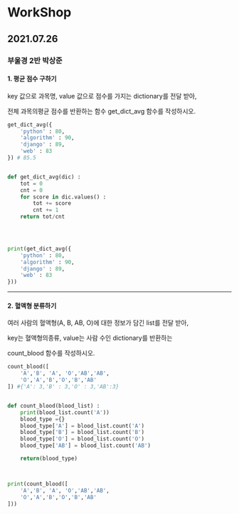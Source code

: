 

# WorkShop

## 2021.07.26
### 부울경 2반 박상준

#### 1. 평균 점수 구하기

key 값으로 과목명, value 값으로 점수를 가지는 dictionary를 전달 받아, 

전체 과목의평균 점수를 반환하는 함수 get_dict_avg 함수를 작성하시오.


``` python
get_dict_avg({
    'python' : 80,
    'algorithm' : 90,
    'django' : 89,
    'web' : 83
}) # 85.5


def get_dict_avg(dic) :
    tot = 0
    cnt = 0
    for score in dic.values() :
        tot += score
        cnt += 1
    return tot/cnt
    



print(get_dict_avg({
    'python' : 80,
    'algorithm' : 90,
    'django' : 89,
    'web' : 83
}))
```

---

#### 2. 혈액형 분류하기

여러 사람의 혈액형(A, B, AB, O)에 대한 정보가 담긴 list를 전달 받아, 

key는 혈액형의종류, value는 사람 수인 dictionary를 반환하는 

count_blood 함수를 작성하시오.


```python
count_blood([
    'A','B', 'A', 'O','AB','AB',
    'O','A','B','O','B','AB'
]) #{'A': 3,'B' : 3,'O' : 3,'AB':3}


def count_blood(blood_list) :
    print(blood_list.count('A'))
    blood_type ={}
    blood_type['A'] = blood_list.count('A')
    blood_type['B'] = blood_list.count('B')
    blood_type['O'] = blood_list.count('O')
    blood_type['AB'] = blood_list.count('AB')

    return(blood_type)



print(count_blood([
    'A','B', 'A', 'O','AB','AB',
    'O','A','B','O','B','AB'
]))
```

